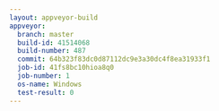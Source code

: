 ```yaml
---
layout: appveyor-build
appveyor:
  branch: master
  build-id: 41514068
  build-number: 487
  commit: 64b323f83dc0d87112dc9e3a30dc4f8ea31933f1
  job-id: 41fs8bc10hioa8q0
  job-number: 1
  os-name: Windows
  test-result: 0
---
```

